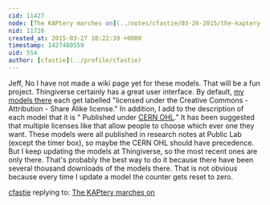 ```yaml
---
cid: 11427
node: [The KAPtery marches on](../notes/cfastie/03-26-2015/the-kaptery-marches-on)
nid: 11726
created_at: 2015-03-27 18:22:39 +0000
timestamp: 1427480559
uid: 554
author: [cfastie](../profile/cfastie)
---
```


Jeff, No I have not made a wiki page yet for these models. That will be a fun project. Thingiverse certainly has a great user interface. By default, [my models there](http://www.thingiverse.com/cfastie/designs?sort=&filter=&search=KAPtery) each get labelled "licensed under the Creative Commons - Attribution - Share Alike license." In addition, I add to the description of each model that it is " Published under [CERN OHL](http://publiclab.org/wiki/cern-ohl-11)."  It has been suggested that multiple licenses like that allow people to choose which ever one they want. These models were all published in research notes at Public Lab (except the timer box), so maybe the CERN OHL should have precedence. But I keep updating the models at Thingiverse, so the most recent ones are only there. That's probably the best way to do it because there have been several thousand downloads of the models there. That is not obvious because every time I update a model the counter gets reset to zero. 

[cfastie](../profile/cfastie) replying to: [The KAPtery marches on](../notes/cfastie/03-26-2015/the-kaptery-marches-on)

